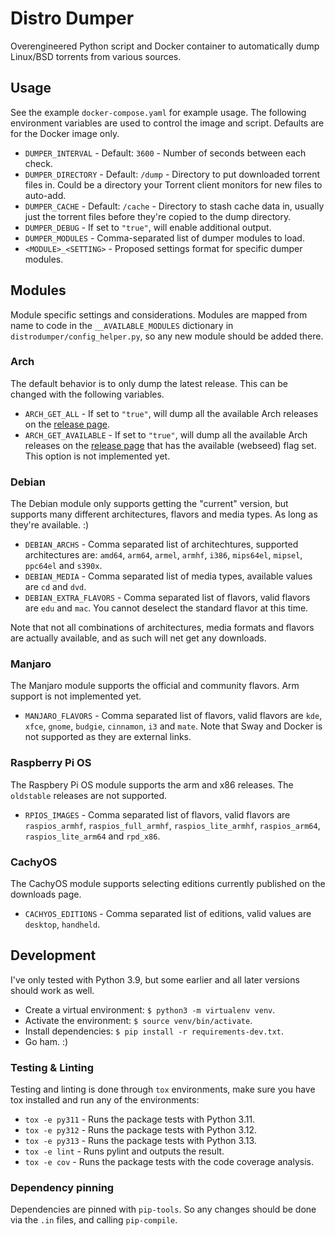 # Distro Dumper

Overengineered Python script and Docker container to automatically dump Linux/BSD torrents from
various sources.


## Usage

See the example `docker-compose.yaml` for example usage. The following environment variables are
used to control the image and script. Defaults are for the Docker image only.

- `DUMPER_INTERVAL` - Default: `3600` - Number of seconds between each check.
- `DUMPER_DIRECTORY` - Default: `/dump` - Directory to put downloaded torrent files in. Could be a
  directory your Torrent client monitors for new files to auto-add.
- `DUMPER_CACHE` - Default: `/cache` - Directory to stash cache data in, usually just the torrent
  files before they're copied to the dump directory.
- `DUMPER_DEBUG` - If set to `"true"`, will enable additional output.
- `DUMPER_MODULES` - Comma-separated list of dumper modules to load.
- `<MODULE>_<SETTING>` - Proposed settings format for specific dumper modules.


## Modules

Module specific settings and considerations.
Modules are mapped from name to code in the `__AVAILABLE_MODULES` dictionary in
`distrodumper/config_helper.py`, so any new module should be added there.


### Arch

The default behavior is to only dump the latest release. This can be changed with the following
variables.

- `ARCH_GET_ALL` - If set to `"true"`, will dump all the available Arch releases on the
  [release page](https://archlinux.org/releng/releases/).
- `ARCH_GET_AVAILABLE` - If set to `"true"`, will dump all the available Arch releases on the
  [release page](https://archlinux.org/releng/releases/) that has the available (webseed) flag set.
  This option is not implemented yet.


### Debian

The Debian module only supports getting the "current" version, but supports many different
architectures, flavors and media types. As long as they're available. :)

- `DEBIAN_ARCHS` - Comma separated list of architechtures, supported architectures are:
  `amd64`, `arm64`, `armel`, `armhf`, `i386`, `mips64el`, `mipsel`, `ppc64el` and `s390x`.
- `DEBIAN_MEDIA` - Comma separated list of media types, available values are `cd` and `dvd`.
- `DEBIAN_EXTRA_FLAVORS` - Comma separated list of flavors, valid flavors are `edu` and `mac`.
   You cannot deselect the standard flavor at this time.

Note that not all combinations of architectures, media formats and flavors are actually available,
and as such will net get any downloads.


### Manjaro

The Manjaro module supports the official and community flavors.
Arm support is not implemented yet.

- `MANJARO_FLAVORS` - Comma separated list of flavors, valid flavors are `kde`, `xfce`, `gnome`,
  `budgie`, `cinnamon`, `i3` and `mate`.
  Note that Sway and Docker is not supported as they are external links.


### Raspberry Pi OS

The Raspbery Pi OS module supports the arm and x86 releases.
The `oldstable` releases are not supported.

- `RPIOS_IMAGES` - Comma separated list of flavors, valid flavors are `raspios_armhf`,
  `raspios_full_armhf`, `raspios_lite_armhf`, `raspios_arm64`, `raspios_lite_arm64` and `rpd_x86`.


### CachyOS

The CachyOS module supports selecting editions currently published on the downloads page.

- `CACHYOS_EDITIONS` - Comma separated list of editions, valid values are `desktop`, `handheld`.


## Development

I've only tested with Python 3.9, but some earlier and all later versions should work as well.

- Create a virtual environment: `$ python3 -m virtualenv venv`.
- Activate the environment: `$ source venv/bin/activate`.
- Install dependencies: `$ pip install -r requirements-dev.txt`.
- Go ham. :)

### Testing & Linting

Testing and linting is done through `tox` environments, make sure you have tox installed and run any
of the environments:

- `tox -e py311` - Runs the package tests with Python 3.11.
- `tox -e py312` - Runs the package tests with Python 3.12.
- `tox -e py313` - Runs the package tests with Python 3.13.
- `tox -e lint` - Runs pylint and outputs the result.
- `tox -e cov` - Runs the package tests with the code coverage analysis.

### Dependency pinning

Dependencies are pinned with `pip-tools`. So any changes should be done via the `.in` files, and
calling `pip-compile`.
